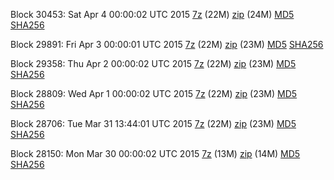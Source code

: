 Block 30453: Sat Apr  4 00:00:02 UTC 2015 [7z](https://transfer.sh/kKveq/bootstrap.dat.20150404.7z) (22M) [zip](https://transfer.sh/kPNrH/bootstrap.dat.20150404.zip) (24M) [MD5](https://transfer.sh/5ZGQF/md5.txt) [SHA256](https://transfer.sh/v5ozc/sha256.txt)

Block 29891: Fri Apr  3 00:00:01 UTC 2015 [7z](https://transfer.sh/QJpcT/bootstrap.dat.20150403.7z) (22M) [zip](https://transfer.sh/167qHo/bootstrap.dat.20150403.zip) (23M) [MD5](https://transfer.sh/1bTRO1/md5.txt) [SHA256](https://transfer.sh/vjanu/sha256.txt)

Block 29358: Thu Apr  2 00:00:02 UTC 2015 [7z](https://transfer.sh/MqJi0/bootstrap.dat.20150402.7z) (22M) [zip](https://transfer.sh/q23gL/bootstrap.dat.20150402.zip) (23M) [MD5](https://transfer.sh/eHrZ7/md5.txt) [SHA256](https://transfer.sh/99xMJ/sha256.txt)

Block 28809: Wed Apr  1 00:00:02 UTC 2015 [7z](https://transfer.sh/1hNJAe/bootstrap.dat.20150401.7z) (22M) [zip](https://transfer.sh/1cQjby/bootstrap.dat.20150401.zip) (23M) [MD5](https://transfer.sh/11F7lw/md5.txt) [SHA256](https://transfer.sh/1bc4gf/sha256.txt)

Block 28706: Tue Mar 31 13:44:01 UTC 2015 [7z](https://transfer.sh/bmOO1/bootstrap.dat.20150331.7z) (22M) [zip](https://transfer.sh/BebLI/bootstrap.dat.20150331.zip) (23M) [MD5](https://transfer.sh/oU8zv/md5.txt) [SHA256](https://transfer.sh/RSoXN/sha256.txt)

Block 28150: Mon Mar 30 00:00:02 UTC 2015 [7z](https://transfer.sh/NjBOl/bootstrap.dat.20150330.7z) (13M) [zip](https://transfer.sh/z8LLM/bootstrap.dat.20150330.zip) (14M) [MD5](https://transfer.sh/oBJP0/md5.txt) [SHA256](https://transfer.sh/3h3DV/sha256.txt)

